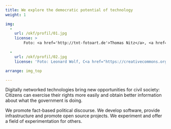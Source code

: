 ```yaml
---
title: We explore the democratic potential of technology
weight: 1

img:
  -
    url: /okf/profil/01.jpg
    license: >
        Foto: <a href='http://tnt-fotoart.de'>Thomas Nitz</a>, <a href='https://www.flickr.com/photos/okfde/28768630798/in/album-72157667831731487/'>Eliza meets Tay: Debatten auf Twitter analysieren</a>, <a href='https://creativecommons.org/licenses/by/2.0/'>CC BY 2.0</a>

  -
    url: /okf/profil/02.jpg
    license: 'Foto: Leonard Wolf, C<a href="https://creativecommons.org/licenses/by/4.0/">CC BY 4.0</a> edulabs'

arrange: img_top

---
```


Digitally networked technologies bring new opportunities for civil society: Citizens can exercise their rights more easily and obtain better information about what the government is doing.

We promote fact-based political discourse. We develop software, provide infrastructure and promote open source projects. We experiment and offer a field of experimentation for others.
